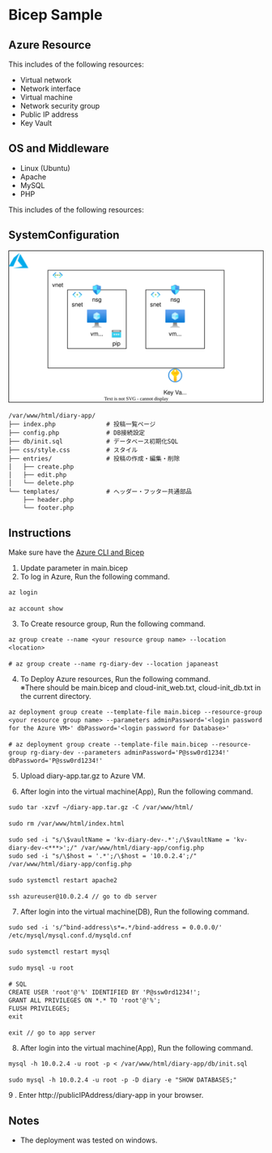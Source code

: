 # Bicep Sample

## Azure Resource

This includes of the following resources:

- Virtual network
- Network interface
- Virtual machine
- Network security group
- Public IP address
- Key Vault

## OS and Middleware

- Linux (Ubuntu)
- Apache
- MySQL
- PHP

This includes of the following resources:

## SystemConfiguration

![SystemConfiguration](/img/SystemConfiguration.svg)

```
/var/www/html/diary-app/
├── index.php              # 投稿一覧ページ
├── config.php             # DB接続設定
├── db/init.sql            # データベース初期化SQL
├── css/style.css          # スタイル
├── entries/               # 投稿の作成・編集・削除
│   ├── create.php
│   ├── edit.php
│   └── delete.php
└── templates/             # ヘッダー・フッター共通部品
    ├── header.php
    └── footer.php
```

## Instructions

Make sure have the [Azure CLI and Bicep](https://learn.microsoft.com/ja-jp/azure/azure-resource-manager/bicep/install)

1. Update parameter in main.bicep
2. To log in Azure, Run the following command.

```bash:bash
az login

az account show
```

3. To Create resource group, Run the following command.

```bash:bash
az group create --name <your resource group name> --location <location>

# az group create --name rg-diary-dev --location japaneast
```

4. To Deploy Azure resources, Run the following command.<br>
   ※There should be main.bicep and cloud-init_web.txt, cloud-init_db.txt in the current directory.

```bash:bash
az deployment group create --template-file main.bicep --resource-group <your resource group name> --parameters adminPassword='<login password for the Azure VM>' dbPassword='<login password for Database>'

# az deployment group create --template-file main.bicep --resource-group rg-diary-dev --parameters adminPassword='P@ssw0rd1234!' dbPassword='P@ssw0rd1234!'
```

5. Upload diary-app.tar.gz to Azure VM.

6. After login into the virtual machine(App), Run the following command.

```bash:bash(App)
sudo tar -xzvf ~/diary-app.tar.gz -C /var/www/html/

sudo rm /var/www/html/index.html

sudo sed -i "s/\$vaultName = 'kv-diary-dev-.*';/\$vaultName = 'kv-diary-dev-<***>';/" /var/www/html/diary-app/config.php
sudo sed -i "s/\$host = '.*';/\$host = '10.0.2.4';/" /var/www/html/diary-app/config.php

sudo systemctl restart apache2

ssh azureuser@10.0.2.4 // go to db server

```

7. After login into the virtual machine(DB), Run the following command.

```bash:bash(DB)
sudo sed -i 's/^bind-address\s*=.*/bind-address = 0.0.0.0/' /etc/mysql/mysql.conf.d/mysqld.cnf

sudo systemctl restart mysql

sudo mysql -u root

# SQL
CREATE USER 'root'@'%' IDENTIFIED BY 'P@ssw0rd1234!';
GRANT ALL PRIVILEGES ON *.* TO 'root'@'%';
FLUSH PRIVILEGES;
exit

exit // go to app server
```

8. After login into the virtual machine(App), Run the following command.

```bash:bash(App)
mysql -h 10.0.2.4 -u root -p < /var/www/html/diary-app/db/init.sql

sudo mysql -h 10.0.2.4 -u root -p -D diary -e "SHOW DATABASES;"
```

9 . Enter http://publicIPAddress/diary-app in your browser.

## Notes

- The deployment was tested on windows.

```

```
